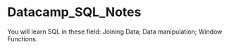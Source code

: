 # Datacamp_SQL_Notes
You will learn SQL in these field:
Joining Data; Data manipulation; Window Functions.
